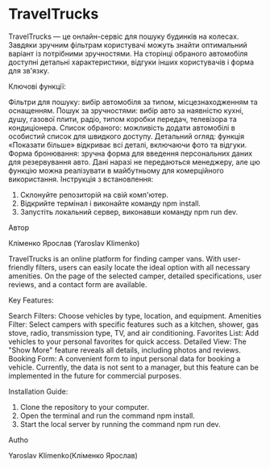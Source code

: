 # TravelTrucks

TravelTrucks — це онлайн-сервіс для пошуку будинків на колесах. Завдяки зручним фільтрам користувачі можуть знайти оптимальний варіант із потрібними зручностями. На сторінці обраного автомобіля доступні детальні характеристики, відгуки інших користувачів і форма для зв'язку.

Ключові функції:

Фільтри для пошуку: вибір автомобіля за типом, місцезнаходженням та оснащенням.
Пошук за зручностями: вибір авто за наявністю кухні, душу, газової плити, радіо, типом коробки передач, телевізора та кондиціонера.
Список обраного: можливість додати автомобілі в особистий список для швидкого доступу.
Детальний огляд: функція «Показати більше» відкриває всі деталі, включаючи фото та відгуки.
Форма бронювання: зручна форма для введення персональних даних для резервування авто. Дані наразі не передаються менеджеру, але цю функцію можна реалізувати в майбутньому для комерційного використання.
Інструкція з встановлення:

1. Склонуйте репозиторій на свій комп'ютер.
2. Відкрийте термінал і виконайте команду npm install.
3. Запустіть локальний сервер, виконавши команду npm run dev.

Автор

Кліменко Ярослав (Yaroslav Klimenko)

TravelTrucks is an online platform for finding camper vans. With user-friendly filters, users can easily locate the ideal option with all necessary amenities. On the page of the selected camper, detailed specifications, user reviews, and a contact form are available.

Key Features:

Search Filters: Choose vehicles by type, location, and equipment.
Amenities Filter: Select campers with specific features such as a kitchen, shower, gas stove, radio, transmission type, TV, and air conditioning.
Favorites List: Add vehicles to your personal favorites for quick access.
Detailed View: The "Show More" feature reveals all details, including photos and reviews.
Booking Form: A convenient form to input personal data for booking a vehicle. Currently, the data is not sent to a manager, but this feature can be implemented in the future for commercial purposes.

Installation Guide:

1. Clone the repository to your computer.
2. Open the terminal and run the command npm install.
3. Start the local server by running the command npm run dev.

Autho

Yaroslav Klimenko(Кліменко Ярослав)
